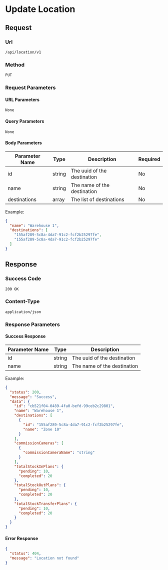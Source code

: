 # Update Location

## Request

### Url

`/api/location/v1`

### Method

`PUT`

### Request Parameters

#### URL Parameters

`None`

#### Query Parameters

`None`

#### Body Parameters

| Parameter Name | Type   | Description                 | Required |
|----------------|--------|-----------------------------|----------|
| id             | string | The uuid of the destination | No       |
| name           | string | The name of the destination | No       |
| destinations   | array  | The list of destinations    | No       |

Example:

```json
{
  "name": "Warehouse 1",
  "destinations": [
    "155af289-5c8a-4da7-91c2-fcf2b25297fe",
    "155af289-5c8a-4da7-91c2-fcf2b25297fe"
  ]
}
```

## Response

### Success Code

`200 OK`

### Content-Type

`application/json`

### Response Parameters

#### Success Response

| Parameter Name | Type   | Description                 |
|----------------|--------|-----------------------------|
| id             | string | The uuid of the destination |
| name           | string | The name of the destination |

Example:

```json
{
  "status": 200,
  "message": "Success",
  "data": {
    "id": "cb521f04-0489-4fa0-befd-99ceb2c29801",
    "name": "Warehouse 1",
    "destinations": [
      {
        "id": "155af289-5c8a-4da7-91c2-fcf2b25297fe",
        "name": "Zone 10"
      }
    ],
    "commissionCameras": [
      {
        "commissionCameraName": "string"
      }
    ],
    "totalStockInPlans": {
      "pending": 10,
      "completed": 20
    },
    "totalStockOutPlans": {
      "pending": 10,
      "completed": 20
    },
    "totalStockTransferPlans": {
      "pending": 10,
      "completed": 20
    }
  }
}
```

#### Error Response

```json
{
  "status": 404,
  "message": "Location not found"
}
```